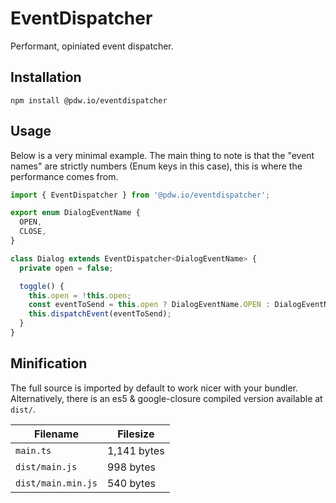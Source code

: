 # EventDispatcher

Performant, opiniated event dispatcher.

## Installation

`npm install @pdw.io/eventdispatcher`

## Usage

Below is a very minimal example. The main thing to note is that the "event names" are strictly numbers (Enum keys in this case), this is where the performance comes from.

```typescript
import { EventDispatcher } from '@pdw.io/eventdispatcher';

export enum DialogEventName {
  OPEN,
  CLOSE,
}

class Dialog extends EventDispatcher<DialogEventName> {
  private open = false;

  toggle() {
    this.open = !this.open;
    const eventToSend = this.open ? DialogEventName.OPEN : DialogEventName.CLOSE;
    this.dispatchEvent(eventToSend);
  }
}
```

## Minification

The full source is imported by default to work nicer with your bundler. Alternatively, there is an es5 & google-closure
compiled version available at `dist/`.

| Filename           | Filesize    |
|--------------------|-------------|
| `main.ts`          | 1,141 bytes |
| `dist/main.js`     | 998 bytes   |
| `dist/main.min.js` | 540 bytes   |
